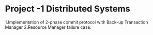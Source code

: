 # Project -1 Distributed Systems
1.Implementation of 2-phase commit protocol with Back-up Transaction Manager 
2.Resource Manager failure case.
